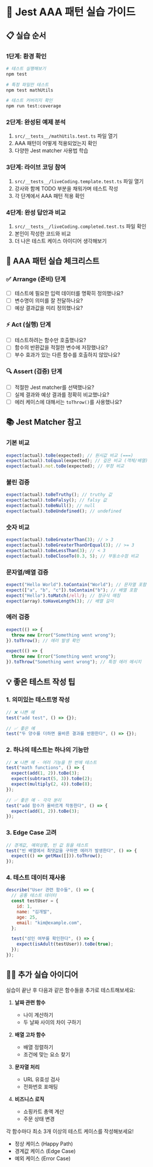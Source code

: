 # 🎯 Jest AAA 패턴 실습 가이드

## 📋 실습 순서

### 1단계: 환경 확인

```bash
# 테스트 실행해보기
npm test

# 특정 파일만 테스트
npm test mathUtils

# 테스트 커버리지 확인
npm run test:coverage
```

### 2단계: 완성된 예제 분석

1. `src/__tests__/mathUtils.test.ts` 파일 열기
2. AAA 패턴이 어떻게 적용되었는지 확인
3. 다양한 Jest matcher 사용법 학습

### 3단계: 라이브 코딩 참여

1. `src/__tests__/liveCoding.template.test.ts` 파일 열기
2. 강사와 함께 TODO 부분을 채워가며 테스트 작성
3. 각 단계에서 AAA 패턴 적용 확인

### 4단계: 완성 답안과 비교

1. `src/__tests__/liveCoding.completed.test.ts` 파일 확인
2. 본인이 작성한 코드와 비교
3. 더 나은 테스트 케이스 아이디어 생각해보기

## 🧪 AAA 패턴 실습 체크리스트

### ✅ Arrange (준비) 단계

- [ ] 테스트에 필요한 입력 데이터를 명확히 정의했나요?
- [ ] 변수명이 의미를 잘 전달하나요?
- [ ] 예상 결과값을 미리 정의했나요?

### ⚡ Act (실행) 단계

- [ ] 테스트하려는 함수만 호출했나요?
- [ ] 함수의 반환값을 적절한 변수에 저장했나요?
- [ ] 부수 효과가 있는 다른 함수를 호출하지 않았나요?

### 🔍 Assert (검증) 단계

- [ ] 적절한 Jest matcher를 선택했나요?
- [ ] 실제 결과와 예상 결과를 정확히 비교했나요?
- [ ] 에러 케이스에 대해서는 `toThrow()`를 사용했나요?

## 📚 Jest Matcher 참고

### 기본 비교

```javascript
expect(actual).toBe(expected); // 원시값 비교 (===)
expect(actual).toEqual(expected); // 깊은 비교 (객체/배열)
expect(actual).not.toBe(expected); // 부정 비교
```

### 불린 검증

```javascript
expect(actual).toBeTruthy(); // truthy 값
expect(actual).toBeFalsy(); // falsy 값
expect(actual).toBeNull(); // null
expect(actual).toBeUndefined(); // undefined
```

### 숫자 비교

```javascript
expect(actual).toBeGreaterThan(3); // > 3
expect(actual).toBeGreaterThanOrEqual(3); // >= 3
expect(actual).toBeLessThan(3); // < 3
expect(actual).toBeCloseTo(0.3, 5); // 부동소수점 비교
```

### 문자열/배열 검증

```javascript
expect("Hello World").toContain("World"); // 문자열 포함
expect(["a", "b", "c"]).toContain("b"); // 배열 포함
expect("Hello").toMatch(/ell/); // 정규식 매칭
expect(array).toHaveLength(3); // 배열 길이
```

### 에러 검증

```javascript
expect(() => {
  throw new Error("Something went wrong");
}).toThrow(); // 에러 발생 확인

expect(() => {
  throw new Error("Something went wrong");
}).toThrow("Something went wrong"); // 특정 에러 메시지
```

## 💡 좋은 테스트 작성 팁

### 1. 의미있는 테스트명 작성

```javascript
// ❌ 나쁜 예
test("add test", () => {});

// ✅ 좋은 예
test("두 양수를 더하면 올바른 결과를 반환한다", () => {});
```

### 2. 하나의 테스트는 하나의 기능만

```javascript
// ❌ 나쁜 예 - 여러 기능을 한 번에 테스트
test("math functions", () => {
  expect(add(1, 2)).toBe(3);
  expect(subtract(5, 3)).toBe(2);
  expect(multiply(2, 4)).toBe(8);
});

// ✅ 좋은 예 - 각각 분리
test("add 함수가 올바르게 작동한다", () => {
  expect(add(1, 2)).toBe(3);
});
```

### 3. Edge Case 고려

```javascript
// 경계값, 예외상황, 빈 값 등을 테스트
test("빈 배열에서 최댓값을 구하면 에러가 발생한다", () => {
  expect(() => getMax([])).toThrow();
});
```

### 4. 테스트 데이터 재사용

```javascript
describe("User 관련 함수들", () => {
  // 공통 테스트 데이터
  const testUser = {
    id: 1,
    name: "김개발",
    age: 25,
    email: "kim@example.com",
  };

  test("성인 여부를 확인한다", () => {
    expect(isAdult(testUser)).toBe(true);
  });
});
```

## 🏃‍♂️ 추가 실습 아이디어

실습이 끝난 후 다음과 같은 함수들을 추가로 테스트해보세요:

1. **날짜 관련 함수**

   - 나이 계산하기
   - 두 날짜 사이의 차이 구하기

2. **배열 고차 함수**

   - 배열 정렬하기
   - 조건에 맞는 요소 찾기

3. **문자열 처리**

   - URL 유효성 검사
   - 전화번호 포매팅

4. **비즈니스 로직**
   - 쇼핑카트 총액 계산
   - 주문 상태 변경

각 함수마다 최소 3개 이상의 테스트 케이스를 작성해보세요!

- 정상 케이스 (Happy Path)
- 경계값 케이스 (Edge Case)
- 예외 케이스 (Error Case)

